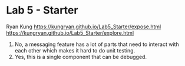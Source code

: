 # Lab 5 - Starter
Ryan Kung
https://kungryan.github.io/Lab5_Starter/expose.html
https://kungryan.github.io/Lab5_Starter/explore.html
1. No, a messaging feature has a lot of parts that need to interact with each other which makes it hard to do unit testing.
2. Yes, this is a single component that can be debugged.
